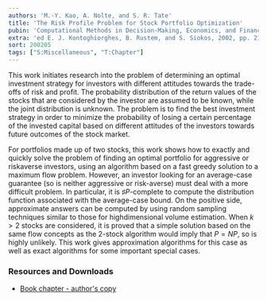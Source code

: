 ```yaml
---
authors: 'M.-Y. Kao, A. Nolte, and S. R. Tate'
title: 'The Risk Profile Problem for Stock Portfolio Optimization'
pubin: 'Computational Methods in Decision-Making, Economics, and Finance'
extra: 'ed E. J. Kontoghiorghes, B. Rustem, and S. Siokos, 2002, pp. 213-230'
sort: 200205
tags: ["S:Miscellaneous", "T:Chapter"]
---
```


This work initiates research into the problem of determining an
optimal investment strategy for investors with different attitudes
towards the trade-offs of risk and profit. The probability
distribution of the return values of the stocks that are considered by
the investor are assumed to be known, while the joint distribution is
unknown. The problem is to find the best investment strategy in order
to minimize the probability of losing a certain percentage of the
invested capital based on different attitudes of the investors towards
future outcomes of the stock market.

For portfolios made up of two stocks, this work shows how to exactly
and quickly solve the problem of finding an optimal portfolio for
aggressive or riskaverse investors, using an algorithm based on a fast
greedy solution to a maximum flow problem. However, an investor
looking for an average-case guarantee (so is neither aggressive or
risk-averse) must deal with a more difficult problem.  In particular,
it is $\sharp P$-complete to compute the distribution function associated with
the average-case bound. On the positive side, approximate answers can
be computed by using random sampling techniques similar to those for
highdimensional volume estimation. When $k>2$ stocks are considered,
it is proved that a simple solution based on the same flow concepts as
the 2-stock algorithm would imply that $P=NP$, so is highly
unlikely. This work gives approximation algorithms for this case as
well as exact algorithms for some important special cases.


### Resources and Downloads

* [Book chapter - author's copy](/publications/2002-RiskProfile.pdf)


